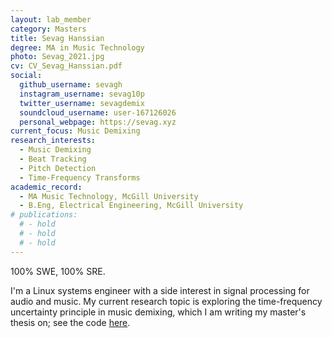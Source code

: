 ```yaml
---
layout: lab_member
category: Masters
title: Sevag Hanssian
degree: MA in Music Technology
photo: Sevag_2021.jpg
cv: CV_Sevag_Hanssian.pdf
social:
  github_username: sevagh
  instagram_username: sevag10p
  twitter_username: sevagdemix
  soundcloud_username: user-167126026
  personal_webpage: https://sevag.xyz
current_focus: Music Demixing
research_interests:
  - Music Demixing
  - Beat Tracking
  - Pitch Detection
  - Time-Frequency Transforms
academic_record:
  - MA Music Technology, McGill University
  - B.Eng, Electrical Engineering, McGill University
# publications:
  # - hold
  # - hold
  # - hold
---
```


<!-- FILL IN BIO HERE -->

100% SWE, 100% SRE.

I'm a Linux systems engineer with a side interest in signal processing for audio and music. My current research topic is exploring the time-frequency uncertainty principle in music demixing, which I am writing my master's thesis on; see the code [here](https://github.com/sevagh/xumx-sliCQ).
